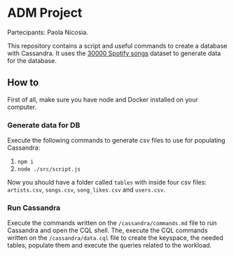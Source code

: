 # ADM Project

Partecipants: Paola Nicosia.

This repository contains a script and useful commands to create a database with Cassandra. It uses the [30000 Spotify songs](https://www.kaggle.com/datasets/joebeachcapital/30000-spotify-songs) dataset to generate data for the database.

## How to

First of all, make sure you have node and Docker installed on your computer.

### Generate data for DB

Execute the following commands to generate csv files to use for populating Cassandra:

1. `npm i`
2. `node ./src/script.js`

Now you should have a folder called `tables` with inside four csv files: `artists.csv`, `songs.csv`, `song_likes.csv` and `users.csv`.

### Run Cassandra

Execute the commands written on the `/cassandra/commands.md` file to run Cassandra and open the CQL shell.
The, execute the CQL commands written on the `/cassandra/data.cql` file to create the keyspace, the needed tables, populate them and execute the queries related to the workload.